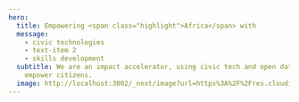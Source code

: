 ```yaml
---
hero:
  title: Empowering <span class="highlight">Africa</span> with
  message:
    - civic technologies
    - text-item 2
    - skills development
  subtitle: We are an impact accelerator, using civic tech and open data to
    empower citizens.
  image: http://localhost:3002/_next/image?url=https%3A%2F%2Fres.cloudinary.com%2Fcode-for-africa%2Fimage%2Fupload%2Fv1653902690%2Fcodeforafrica%2Fimages%2FGroup_4429_shcof8.png&w=1080&q=75
---
```

